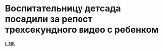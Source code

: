 # Воспитательницу детсада посадили за репост трехсекундного видео с ребенком



[LINK](https://varlamov.ru/2150017.html)